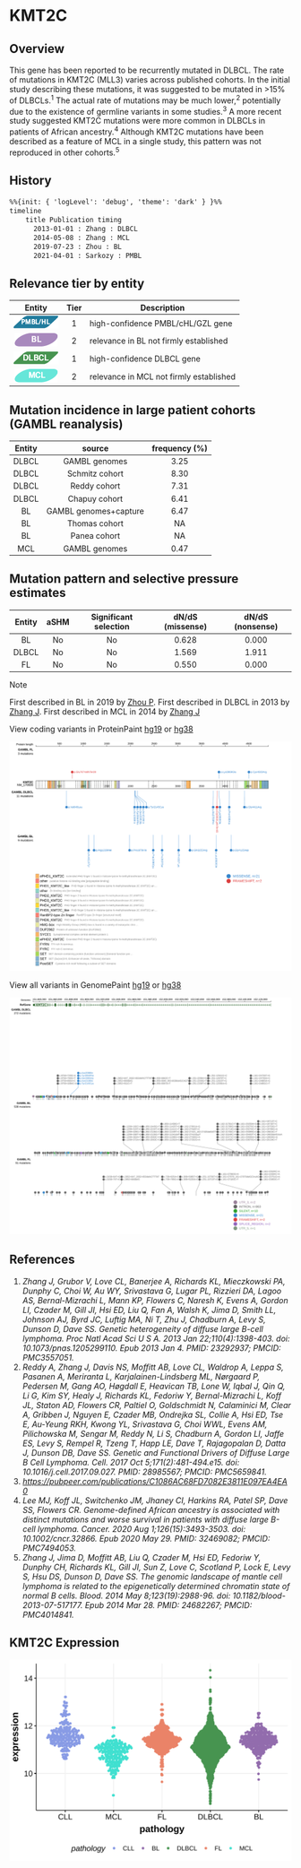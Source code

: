 # KMT2C
## Overview
This gene has been reported to be recurrently mutated in DLBCL. The rate of mutations in KMT2C (MLL3) varies across published cohorts. In the initial study describing these mutations, it was suggested to be mutated in >15% of DLBCLs.<sup>1</sup> The actual rate of mutations may be much lower,<sup>2</sup> potentially due to the existence of germline variants in some studies.<sup>3</sup> A more recent study suggested KMT2C mutations were more common in DLBCLs in patients of African ancestry.<sup>4</sup> Although KMT2C mutations have been described as a feature of MCL in a single study, this pattern was not reproduced in other cohorts.<sup>5</sup>

## History

```mermaid
%%{init: { 'logLevel': 'debug', 'theme': 'dark' } }%%
timeline
    title Publication timing
      2013-01-01 : Zhang : DLBCL
      2014-05-08 : Zhang : MCL
      2019-07-23 : Zhou : BL
      2021-04-01 : Sarkozy : PMBL
```

## Relevance tier by entity

|Entity|Tier|Description                            |
|:------:|:----:|---------------------------------------|
|![PMBL](images/icons/PMBL_tier1.png)|1|high-confidence PMBL/cHL/GZL gene|
|![BL](images/icons/BL_tier2.png)    |2   |relevance in BL not firmly established |
|![DLBCL](images/icons/DLBCL_tier1.png) |1   |high-confidence DLBCL gene             |
|![MCL](images/icons/MCL_tier2.png)   |2   |relevance in MCL not firmly established|

## Mutation incidence in large patient cohorts (GAMBL reanalysis)

|Entity|source               |frequency (%)|
|:------:|:---------------------:|:-------------:|
|DLBCL |GAMBL genomes        |3.25         |
|DLBCL |Schmitz cohort       |8.30         |
|DLBCL |Reddy cohort         |7.31         |
|DLBCL |Chapuy cohort        |6.41         |
|BL    |GAMBL genomes+capture|6.47         |
|BL    |Thomas cohort        |  NA         |
|BL    |Panea cohort         |  NA         |
|MCL   |GAMBL genomes        |0.47         |

## Mutation pattern and selective pressure estimates

|Entity|aSHM|Significant selection|dN/dS (missense)|dN/dS (nonsense)|
|:------:|:----:|:---------------------:|:----------------:|:----------------:|
|BL    |No  |No                   |0.628           |0.000           |
|DLBCL |No  |No                   |1.569           |1.911           |
|FL    |No  |No                   |0.550           |0.000           |


> [!NOTE]
> First described in BL in 2019 by [Zhou P](https://pubmed.ncbi.nlm.nih.gov/31300419). First described in DLBCL in 2013 by [Zhang J](https://pubmed.ncbi.nlm.nih.gov/23292937). First described in MCL in 2014 by [Zhang J](https://pubmed.ncbi.nlm.nih.gov/24682267)


View coding variants in ProteinPaint [hg19](https://morinlab.github.io/LLMPP/GAMBL/KMT2C_protein.html)  or [hg38](https://morinlab.github.io/LLMPP/GAMBL/KMT2C_protein_hg38.html)

![image](images/proteinpaint/KMT2C_NM_170606.svg)

View all variants in GenomePaint [hg19](https://morinlab.github.io/LLMPP/GAMBL/KMT2C.html)  or [hg38](https://morinlab.github.io/LLMPP/GAMBL/KMT2C_hg38.html)

![image](images/proteinpaint/KMT2C.svg)

## References
1. *Zhang J, Grubor V, Love CL, Banerjee A, Richards KL, Mieczkowski PA, Dunphy C, Choi W, Au WY, Srivastava G, Lugar PL, Rizzieri DA, Lagoo AS, Bernal-Mizrachi L, Mann KP, Flowers C, Naresh K, Evens A, Gordon LI, Czader M, Gill JI, Hsi ED, Liu Q, Fan A, Walsh K, Jima D, Smith LL, Johnson AJ, Byrd JC, Luftig MA, Ni T, Zhu J, Chadburn A, Levy S, Dunson D, Dave SS. Genetic heterogeneity of diffuse large B-cell lymphoma. Proc Natl Acad Sci U S A. 2013 Jan 22;110(4):1398-403. doi: 10.1073/pnas.1205299110. Epub 2013 Jan 4. PMID: 23292937; PMCID: PMC3557051.*
2. *Reddy A, Zhang J, Davis NS, Moffitt AB, Love CL, Waldrop A, Leppa S, Pasanen A, Meriranta L, Karjalainen-Lindsberg ML, Nørgaard P, Pedersen M, Gang AO, Høgdall E, Heavican TB, Lone W, Iqbal J, Qin Q, Li G, Kim SY, Healy J, Richards KL, Fedoriw Y, Bernal-Mizrachi L, Koff JL, Staton AD, Flowers CR, Paltiel O, Goldschmidt N, Calaminici M, Clear A, Gribben J, Nguyen E, Czader MB, Ondrejka SL, Collie A, Hsi ED, Tse E, Au-Yeung RKH, Kwong YL, Srivastava G, Choi WWL, Evens AM, Pilichowska M, Sengar M, Reddy N, Li S, Chadburn A, Gordon LI, Jaffe ES, Levy S, Rempel R, Tzeng T, Happ LE, Dave T, Rajagopalan D, Datta J, Dunson DB, Dave SS. Genetic and Functional Drivers of Diffuse Large B Cell Lymphoma. Cell. 2017 Oct 5;171(2):481-494.e15. doi: 10.1016/j.cell.2017.09.027. PMID: 28985567; PMCID: PMC5659841.*
3. *https://pubpeer.com/publications/C1086AC68FD7082E3811E097EA4EA0*
4. *Lee MJ, Koff JL, Switchenko JM, Jhaney CI, Harkins RA, Patel SP, Dave SS, Flowers CR. Genome-defined African ancestry is associated with distinct mutations and worse survival in patients with diffuse large B-cell lymphoma. Cancer. 2020 Aug 1;126(15):3493-3503. doi: 10.1002/cncr.32866. Epub 2020 May 29. PMID: 32469082; PMCID: PMC7494053.*
5. *Zhang J, Jima D, Moffitt AB, Liu Q, Czader M, Hsi ED, Fedoriw Y, Dunphy CH, Richards KL, Gill JI, Sun Z, Love C, Scotland P, Lock E, Levy S, Hsu DS, Dunson D, Dave SS. The genomic landscape of mantle cell lymphoma is related to the epigenetically determined chromatin state of normal B cells. Blood. 2014 May 8;123(19):2988-96. doi: 10.1182/blood-2013-07-517177. Epub 2014 Mar 28. PMID: 24682267; PMCID: PMC4014841.*
## KMT2C Expression
![image](images/gene_expression/KMT2C_by_pathology.svg)
<!-- ORIGIN: zhangGeneticHeterogeneityDiffuse2013 -->
<!-- BL: zhouSporadicEndemicBurkitt2019 -->
<!-- BL: zhouSporadicEndemicBurkitt2019 -->
<!-- MCL: zhangGenomicLandscapeMantle2014 -->
<!-- DLBCL: zhangGeneticHeterogeneityDiffuse2013 -->
